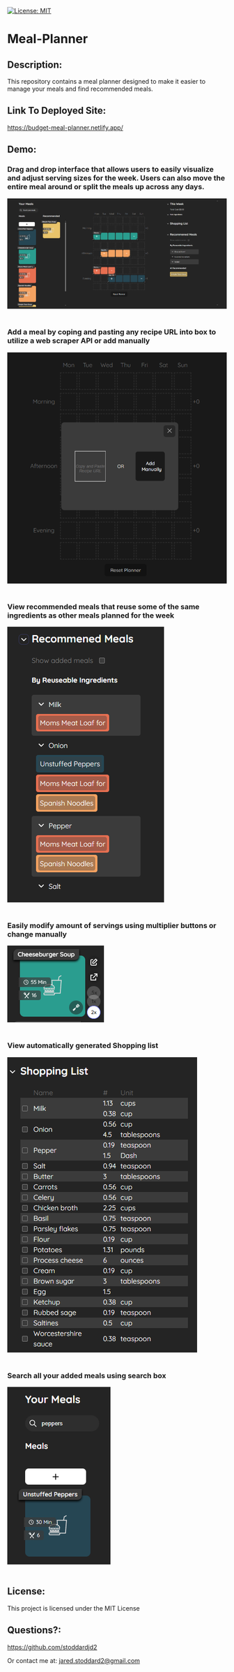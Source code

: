 [![License: MIT](https://img.shields.io/badge/License-MIT-yellow.svg)](https://opensource.org/licenses/MIT)

# Meal-Planner

## Description: 
This repository contains a meal planner designed to make it easier to manage your meals and find recommended meals.

## Link To Deployed Site:
https://budget-meal-planner.netlify.app/

## Demo:
### Drag and drop interface that allows users to easily visualize and adjust serving sizes for the week. Users can also move the entire meal around or split the meals up across any days.
![Demo 1](/Demo-Images/Meal-Planner-Demo.png?raw=true)
<br/><br/>

### Add a meal by coping and pasting any recipe URL into box to utilize a web scraper API or add manually
![Demo 3](/Demo-Images/Meal-Planner-Demo3.png?raw=true)
<br/><br/>

### View recommended meals that reuse some of the same ingredients as other meals planned for the week
![Demo 6](/Demo-Images/Meal-Planner-Demo6.png?raw=true)
<br/><br/>

### Easily modify amount of servings using multiplier buttons or change manually
![Demo 5](/Demo-Images/Meal-Planner-Demo5.png?raw=true)
<br/><br/>

### View automatically generated Shopping list
![Demo 2](/Demo-Images/Meal-Planner-Demo2.png?raw=true)
<br/><br/>

### Search all your added meals using search box
![Demo 4](/Demo-Images/Meal-Planner-Demo4.png?raw=true)
<br/><br/>

## License: 
This project is licensed under the MIT License 
## Questions?: 
https://github.com/stoddardjd2

Or contact me at: jared.stoddard2@gmail.com
